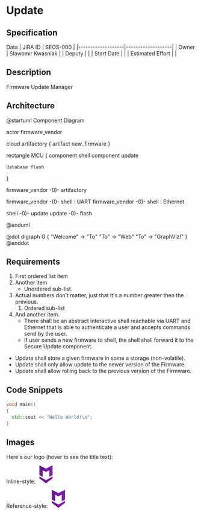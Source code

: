 # Update

## Specification

Data
| JIRA ID           |  SEOS-000         |
|-------------------|-------------------|
| Owner             | Slawomir Kwasniak |
| Deputy            |                   |
| Start Date        |                   |
| Estimated Effort  |                   |

## Description

Firmware Update Manager

## Architecture

@startuml
Component Diagram

actor firmware_vendor

cloud artifactory {
    artifact new_firmware
}

rectangle MCU {
    component shell
    component update

    database flash
}

firmware_vendor -0)- artifactory

firmware_vendor     -(0- shell : UART
firmware_vendor     -0)- shell : Ethernet

shell -0)- update
update -0)- flash

@enduml

@dot
digraph G {
  "Welcome" -> "To"
  "To" -> "Web"
  "To" -> "GraphViz!"
}
@enddot

## Requirements

1. First ordered list item
2. Another item
    * Unordered sub-list.
4. Actual numbers don't matter, just that it's a number greater then the
  previous.
    1. Ordered sub-list
5. And another item.
    * There shall be an abstract interactive shall reachable via UART and
      Ethernet that is able to authenticate a user and accepts commands send by
      the user.
    * If user sends a new firmware to shell, the shell shall forward it to the
      Secure Update component.

* Update shall store a given firmware in some a storage (non-volatile).
* Update shall only allow update to the newer version of the Firmware.
* Update shall allow rolling back to the previous version of the Firmware.

## Code Snippets

``` cpp
void main()
{
  std::cout << "Hello World!\n";
}
```

## Images

Here's our logo (hover to see the title text):

Inline-style:
![alt text](https://github.com/adam-p/markdown-here/raw/master/src/common/images/icon48.png "Logo Title Text 1")

Reference-style:
![alt text][logo]

[logo]: https://github.com/adam-p/markdown-here/raw/master/src/common/images/icon48.png "Logo Title Text 2"

